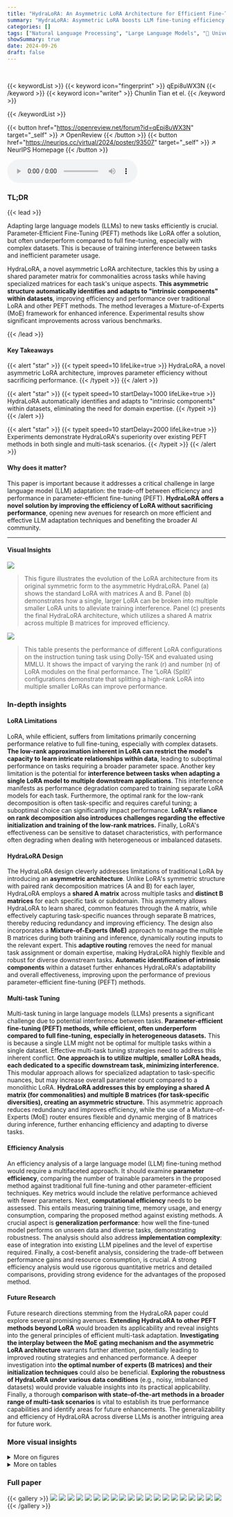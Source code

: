 ```yaml
---
title: "HydraLoRA: An Asymmetric LoRA Architecture for Efficient Fine-Tuning"
summary: "HydraLoRA: Asymmetric LoRA boosts LLM fine-tuning efficiency by sharing parameters across tasks while specializing others, outperforming existing methods."
categories: []
tags: ["Natural Language Processing", "Large Language Models", "🏢 University of Texas at Austin",]
showSummary: true
date: 2024-09-26
draft: false
---
```


<br>

{{< keywordList >}}
{{< keyword icon="fingerprint" >}} qEpi8uWX3N {{< /keyword >}}
{{< keyword icon="writer" >}} Chunlin Tian et el. {{< /keyword >}}
 
{{< /keywordList >}}

{{< button href="https://openreview.net/forum?id=qEpi8uWX3N" target="_self" >}}
↗ OpenReview
{{< /button >}}
{{< button href="https://neurips.cc/virtual/2024/poster/93507" target="_self" >}}
↗ NeurIPS Homepage
{{< /button >}}


<audio controls>
    <source src="https://ai-paper-reviewer.com/qEpi8uWX3N/podcast.wav" type="audio/wav">
    Your browser does not support the audio element.
</audio>


### TL;DR


{{< lead >}}

Adapting large language models (LLMs) to new tasks efficiently is crucial.  Parameter-Efficient Fine-Tuning (PEFT) methods like LoRA offer a solution, but often underperform compared to full fine-tuning, especially with complex datasets. This is because of training interference between tasks and inefficient parameter usage. 

HydraLoRA, a novel asymmetric LoRA architecture, tackles this by using a shared parameter matrix for commonalities across tasks while having specialized matrices for each task's unique aspects. **This asymmetric structure automatically identifies and adapts to "intrinsic components" within datasets**, improving efficiency and performance over traditional LoRA and other PEFT methods.  The method leverages a Mixture-of-Experts (MoE) framework for enhanced inference.  Experimental results show significant improvements across various benchmarks.

{{< /lead >}}


#### Key Takeaways

{{< alert "star" >}}
{{< typeit speed=10 lifeLike=true >}} HydraLoRA, a novel asymmetric LoRA architecture, improves parameter efficiency without sacrificing performance. {{< /typeit >}}
{{< /alert >}}

{{< alert "star" >}}
{{< typeit speed=10 startDelay=1000 lifeLike=true >}} HydraLoRA automatically identifies and adapts to "intrinsic components" within datasets, eliminating the need for domain expertise. {{< /typeit >}}
{{< /alert >}}

{{< alert "star" >}}
{{< typeit speed=10 startDelay=2000 lifeLike=true >}} Experiments demonstrate HydraLoRA's superiority over existing PEFT methods in both single and multi-task scenarios. {{< /typeit >}}
{{< /alert >}}

#### Why does it matter?
This paper is important because it addresses a critical challenge in large language model (LLM) adaptation: the trade-off between efficiency and performance in parameter-efficient fine-tuning (PEFT).  **HydraLoRA offers a novel solution by improving the efficiency of LoRA without sacrificing performance**, opening new avenues for research on more efficient and effective LLM adaptation techniques and benefiting the broader AI community.

------
#### Visual Insights



![](https://ai-paper-reviewer.com/qEpi8uWX3N/figures_1_1.jpg)

> This figure illustrates the evolution of the LoRA architecture from its original symmetric form to the asymmetric HydraLoRA.  Panel (a) shows the standard LoRA with matrices A and B. Panel (b) demonstrates how a single, larger LoRA can be broken into multiple smaller LoRA units to alleviate training interference. Panel (c) presents the final HydraLoRA architecture, which utilizes a shared A matrix across multiple B matrices for improved efficiency.





![](https://ai-paper-reviewer.com/qEpi8uWX3N/tables_2_1.jpg)

> This table presents the performance of different LoRA configurations on the instruction tuning task using Dolly-15K and evaluated using MMLU. It shows the impact of varying the rank (r) and number (n) of LoRA modules on the final performance.  The 'LoRA (Split)' configurations demonstrate that splitting a high-rank LoRA into multiple smaller LoRAs can improve performance.





### In-depth insights


#### LoRA Limitations
LoRA, while efficient, suffers from limitations primarily concerning performance relative to full fine-tuning, especially with complex datasets.  **The low-rank approximation inherent in LoRA can restrict the model's capacity to learn intricate relationships within data**, leading to suboptimal performance on tasks requiring a broader parameter space.  Another key limitation is the potential for **interference between tasks when adapting a single LoRA model to multiple downstream applications**. This interference manifests as performance degradation compared to training separate LoRA models for each task.  Furthermore, the optimal rank for the low-rank decomposition is often task-specific and requires careful tuning; a suboptimal choice can significantly impact performance. **LoRA's reliance on rank decomposition also introduces challenges regarding the effective initialization and training of the low-rank matrices.**  Finally, LoRA's effectiveness can be sensitive to dataset characteristics, with performance often degrading when dealing with heterogeneous or imbalanced datasets.

#### HydraLoRA Design
The HydraLoRA design cleverly addresses limitations of traditional LoRA by introducing an **asymmetric architecture**. Unlike LoRA's symmetric structure with paired rank decomposition matrices (A and B) for each layer, HydraLoRA employs a **shared A matrix** across multiple tasks and **distinct B matrices** for each specific task or subdomain. This asymmetry allows HydraLoRA to learn shared, common features through the A matrix, while effectively capturing task-specific nuances through separate B matrices, thereby reducing redundancy and improving efficiency.  The design also incorporates a **Mixture-of-Experts (MoE)** approach to manage the multiple B matrices during both training and inference, dynamically routing inputs to the relevant expert. This **adaptive routing** removes the need for manual task assignment or domain expertise, making HydraLoRA highly flexible and robust for diverse downstream tasks.  **Automatic identification of intrinsic components** within a dataset further enhances HydraLoRA's adaptability and overall effectiveness, improving upon the performance of previous parameter-efficient fine-tuning (PEFT) methods.

#### Multi-task Tuning
Multi-task tuning in large language models (LLMs) presents a significant challenge due to potential interference between tasks.  **Parameter-efficient fine-tuning (PEFT) methods, while efficient, often underperform compared to full fine-tuning, especially in heterogeneous datasets.**  This is because a single LLM might not be optimal for multiple tasks within a single dataset.  Effective multi-task tuning strategies need to address this inherent conflict.  **One approach is to utilize multiple, smaller LoRA heads, each dedicated to a specific downstream task, minimizing interference.**  This modular approach allows for specialized adaptation to task-specific nuances, but may increase overall parameter count compared to a monolithic LoRA.  **HydraLoRA addresses this by employing a shared A matrix (for commonalities) and multiple B matrices (for task-specific diversities), creating an asymmetric structure.**  This asymmetric approach reduces redundancy and improves efficiency, while the use of a Mixture-of-Experts (MoE) router ensures flexible and dynamic merging of B matrices during inference, further enhancing efficiency and adapting to diverse tasks.

#### Efficiency Analysis
An efficiency analysis of a large language model (LLM) fine-tuning method would require a multifaceted approach.  It should examine **parameter efficiency**, comparing the number of trainable parameters in the proposed method against traditional full fine-tuning and other parameter-efficient techniques.  Key metrics would include the relative performance achieved with fewer parameters. Next, **computational efficiency** needs to be assessed. This entails measuring training time, memory usage, and energy consumption, comparing the proposed method against existing methods.  A crucial aspect is **generalization performance**: how well the fine-tuned model performs on unseen data and diverse tasks, demonstrating robustness.  The analysis should also address **implementation complexity**: ease of integration into existing LLM pipelines and the level of expertise required.  Finally, a cost-benefit analysis, considering the trade-off between performance gains and resource consumption, is crucial.  A strong efficiency analysis would use rigorous quantitative metrics and detailed comparisons, providing strong evidence for the advantages of the proposed method.

#### Future Research
Future research directions stemming from the HydraLoRA paper could explore several promising avenues.  **Extending HydraLoRA to other PEFT methods beyond LoRA** would broaden its applicability and reveal insights into the general principles of efficient multi-task adaptation.  **Investigating the interplay between the MoE gating mechanism and the asymmetric LoRA architecture** warrants further attention, potentially leading to improved routing strategies and enhanced performance. A deeper investigation into **the optimal number of experts (B matrices) and their initialization techniques** could also be beneficial.  **Exploring the robustness of HydraLoRA under various data conditions** (e.g., noisy, imbalanced datasets) would provide valuable insights into its practical applicability. Finally, a thorough **comparison with state-of-the-art methods in a broader range of multi-task scenarios** is vital to establish its true performance capabilities and identify areas for future enhancements.  The generalizability and efficiency of HydraLoRA across diverse LLMs is another intriguing area for future work.


### More visual insights

<details>
<summary>More on figures
</summary>


![](https://ai-paper-reviewer.com/qEpi8uWX3N/figures_2_1.jpg)

> The figure shows two lines representing the performance of 'Full Parameter Fine-tuning' and 'Parameter-Efficient Fine-tuning' methods as corpus heterogeneity increases.  The line representing full fine-tuning shows a relatively small decrease in performance as heterogeneity increases, while the parameter-efficient line shows a much steeper decline. The difference between the two lines (the gap) widens as heterogeneity increases, illustrating the limitation of parameter-efficient methods when dealing with diverse datasets.


![](https://ai-paper-reviewer.com/qEpi8uWX3N/figures_3_1.jpg)

> This figure uses t-SNE to visualize the parameters of LoRA modules trained on different subtasks of the Dolly-15K dataset.  It shows that the parameters of matrix A (even submodules) are similar across different tasks, while the parameters of matrix B (odd submodules) are distinct, highlighting the role of matrix B in task-specific adaptation.


![](https://ai-paper-reviewer.com/qEpi8uWX3N/figures_4_1.jpg)

> This figure illustrates the architecture and workflow of HydraLoRA, a novel asymmetric LoRA architecture.  The fine-tuning process involves an adaptive identification and initialization of intrinsic components, followed by a training phase using a Mixture-of-Experts (MoE) router to segregate training samples. During inference, multiple B matrices are merged dynamically using a trained router. This figure shows the process of both fine-tuning and inference phases.


![](https://ai-paper-reviewer.com/qEpi8uWX3N/figures_7_1.jpg)

> This figure compares the energy consumption (in kWh) and latency (in hours) of different LoRA approaches during the fine-tuning process of the LLaMA2-7B model on the GSM-8K dataset.  The energy consumption is broken down by CPU, GPU, and RAM usage.  The latency is shown as a single value for each approach. The different LoRA approaches compared include LoRA with ranks 8, 16, and 32, LoRA-Split (4x8), and HydraLoRA.


![](https://ai-paper-reviewer.com/qEpi8uWX3N/figures_7_2.jpg)

> The figure displays the performance comparison of HydraLoRA with ablation studies across three benchmarks: Mmlu, Medical, and Law.  It shows the performance drop when removing the MoE architecture, the gating mechanism, and the Hydra architecture itself, demonstrating the contribution of each component to the overall performance of HydraLoRA.


![](https://ai-paper-reviewer.com/qEpi8uWX3N/figures_8_1.jpg)

> This figure shows the number of clusters identified by three different methods: a statically defined number of clusters (Static), the k-means clustering algorithm (K-means), and the DBSCAN density-based clustering algorithm (DBSCAN).  The x-axis represents the trial number, while the y-axis shows the number of clusters identified in each trial.  The figure illustrates the variation in the number of clusters identified by each method across multiple trials, highlighting the different behavior and sensitivity of each algorithm to data characteristics and variations across trials.


![](https://ai-paper-reviewer.com/qEpi8uWX3N/figures_8_2.jpg)

> This figure shows the performance of HydraLoRA on the MMLU benchmark with different numbers of clusters (N) generated by k-means.  The x-axis represents the number of clusters (N), ranging from 1 to 5. The y-axis shows the model's performance, measured as a percentage. The figure demonstrates that the performance of HydraLoRA is relatively insensitive to the number of clusters within a reasonable range, with only a small performance drop when using 5 clusters compared to the optimal number of clusters (3 or 4).


![](https://ai-paper-reviewer.com/qEpi8uWX3N/figures_16_1.jpg)

> This figure presents a t-SNE visualization of the parameters of LoRA modules fine-tuned on three different subtasks of the Dolly-15K dataset. It shows that the parameters of matrix A are similar across different tasks, while the parameters of matrix B are distinct. This observation supports the hypothesis that matrix A captures commonalities across tasks, while matrix B adapts to task-specific diversities.


![](https://ai-paper-reviewer.com/qEpi8uWX3N/figures_16_2.jpg)

> This figure presents a breakdown analysis of LoRA modules using t-SNE visualization. It compares fine-tuned LoRA modules trained on the full GSM8K dataset and its three subsets, each fine-tuned with a different LoRA.  The visualization highlights the differences in the A and B matrices across different tasks, showing that the variations primarily stem from the B matrices. This observation supports the paper's hypothesis that a shared A matrix and multiple B matrices are more effective for efficient fine-tuning.


</details>




<details>
<summary>More on tables
</summary>


![](https://ai-paper-reviewer.com/qEpi8uWX3N/tables_5_1.jpg)
> This table compares the performance of several parameter-efficient fine-tuning (PEFT) methods and full fine-tuning on a single domain across various benchmarks (MMLU, Medical, Law, HumanEval, GSM8K).  It shows the performance improvements achieved by different approaches (LoRA, AdaLoRA, HydraLoRA, etc.) in terms of percentage parameter usage, the number of A and B matrices, and the performance on each benchmark. Note that some benchmarks used 8-shot learning while others used zero-shot learning.

![](https://ai-paper-reviewer.com/qEpi8uWX3N/tables_6_1.jpg)
> This table compares the performance of several parameter-efficient fine-tuning (PEFT) methods, including HydraLoRA, across multiple tasks on a mixed-domain benchmark (BBH).  It evaluates performance using the base LLMs LLaMA2-7B and LLaMA2-13B with 3-shot settings. The metrics include overall performance, the number of A and B matrices used during training and inference, and the percentage of parameters tuned.

![](https://ai-paper-reviewer.com/qEpi8uWX3N/tables_17_1.jpg)
> This table compares the performance of HydraLoRA against other parameter-efficient fine-tuning (PEFT) methods and full fine-tuning on several downstream tasks within a single domain.  The metrics evaluated include performance on the MMLU, Medical, Law, and HumanEval benchmarks, as well as P@1 and P@10 on GSM8K.  The number of trainable parameters (#Params) for each method is also shown, along with the number of A and B matrices used in HydraLoRA.

</details>




### Full paper

{{< gallery >}}
<img src="https://ai-paper-reviewer.com/qEpi8uWX3N/1.png" class="grid-w50 md:grid-w33 xl:grid-w25" />
<img src="https://ai-paper-reviewer.com/qEpi8uWX3N/2.png" class="grid-w50 md:grid-w33 xl:grid-w25" />
<img src="https://ai-paper-reviewer.com/qEpi8uWX3N/3.png" class="grid-w50 md:grid-w33 xl:grid-w25" />
<img src="https://ai-paper-reviewer.com/qEpi8uWX3N/4.png" class="grid-w50 md:grid-w33 xl:grid-w25" />
<img src="https://ai-paper-reviewer.com/qEpi8uWX3N/5.png" class="grid-w50 md:grid-w33 xl:grid-w25" />
<img src="https://ai-paper-reviewer.com/qEpi8uWX3N/6.png" class="grid-w50 md:grid-w33 xl:grid-w25" />
<img src="https://ai-paper-reviewer.com/qEpi8uWX3N/7.png" class="grid-w50 md:grid-w33 xl:grid-w25" />
<img src="https://ai-paper-reviewer.com/qEpi8uWX3N/8.png" class="grid-w50 md:grid-w33 xl:grid-w25" />
<img src="https://ai-paper-reviewer.com/qEpi8uWX3N/9.png" class="grid-w50 md:grid-w33 xl:grid-w25" />
<img src="https://ai-paper-reviewer.com/qEpi8uWX3N/10.png" class="grid-w50 md:grid-w33 xl:grid-w25" />
<img src="https://ai-paper-reviewer.com/qEpi8uWX3N/11.png" class="grid-w50 md:grid-w33 xl:grid-w25" />
<img src="https://ai-paper-reviewer.com/qEpi8uWX3N/12.png" class="grid-w50 md:grid-w33 xl:grid-w25" />
<img src="https://ai-paper-reviewer.com/qEpi8uWX3N/13.png" class="grid-w50 md:grid-w33 xl:grid-w25" />
<img src="https://ai-paper-reviewer.com/qEpi8uWX3N/14.png" class="grid-w50 md:grid-w33 xl:grid-w25" />
<img src="https://ai-paper-reviewer.com/qEpi8uWX3N/15.png" class="grid-w50 md:grid-w33 xl:grid-w25" />
<img src="https://ai-paper-reviewer.com/qEpi8uWX3N/16.png" class="grid-w50 md:grid-w33 xl:grid-w25" />
<img src="https://ai-paper-reviewer.com/qEpi8uWX3N/17.png" class="grid-w50 md:grid-w33 xl:grid-w25" />
<img src="https://ai-paper-reviewer.com/qEpi8uWX3N/18.png" class="grid-w50 md:grid-w33 xl:grid-w25" />
<img src="https://ai-paper-reviewer.com/qEpi8uWX3N/19.png" class="grid-w50 md:grid-w33 xl:grid-w25" />
<img src="https://ai-paper-reviewer.com/qEpi8uWX3N/20.png" class="grid-w50 md:grid-w33 xl:grid-w25" />
{{< /gallery >}}